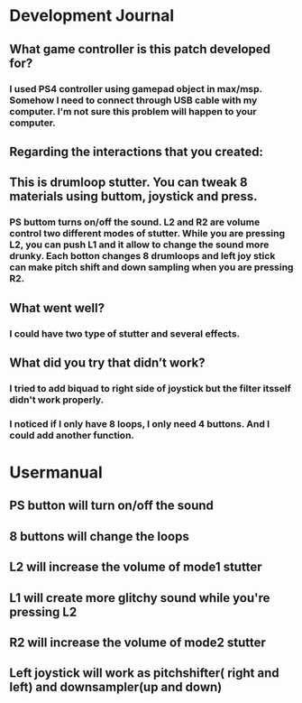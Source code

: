 # Development Journal
## What game controller is this patch developed for?
### I used PS4 controller using gamepad object in max/msp. Somehow I need to connect through USB cable with my computer. I'm not sure this problem will happen to your computer.
## Regarding the interactions that you created:
## This is drumloop stutter. You can tweak 8 materials using buttom, joystick and press.
### PS buttom turns on/off the sound. L2 and R2 are volume control two different modes of stutter. While you are pressing L2, you can push L1 and it allow to change the sound more drunky. Each botton changes 8 drumloops and left joy stick can make pitch shift and down sampling when you are pressing R2.
## What went well?
### I could have two type of stutter and several effects.
## What did you try that didn’t work?
### I tried to add biquad to right side of joystick but the filter itsself didn't work properly.
### I noticed if I only have 8 loops, I only need 4 buttons. And I could add another function.
    
# Usermanual
## PS button will turn on/off the sound
## 8 buttons will change the loops
## L2 will increase the volume of mode1 stutter
## L1 will create more glitchy sound while you're pressing L2
## R2 will increase the volume of mode2 stutter
## Left joystick will work as pitchshifter( right and left) and downsampler(up and down)